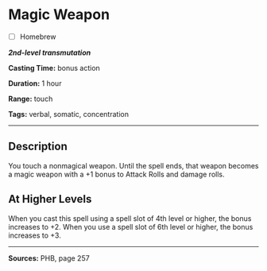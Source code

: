 # Magic Weapon

- [ ] Homebrew

***2nd-level transmutation***

**Casting Time:** bonus action

**Duration:** 1 hour

**Range:** touch

**Tags:** verbal, somatic, concentration

---

## Description
You touch a nonmagical weapon.
Until the spell ends, that weapon becomes a magic weapon with a +1 bonus to Attack Rolls and damage rolls.

## At Higher Levels
When you cast this spell using a spell slot of 4th level or higher, the bonus increases to +2.
When you use a spell slot of 6th level or higher, the bonus increases to +3.

---

**Sources:** PHB, page 257
